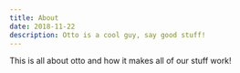 ```yaml
---
title: About
date: 2018-11-22
description: Otto is a cool guy, say good stuff!
---
```


This is all about otto and how it makes all of our stuff work!
